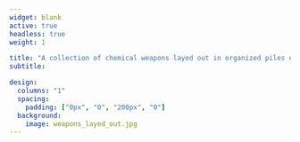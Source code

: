```yaml
---
widget: blank
active: true
headless: true
weight: 1

title: "A collection of chemical weapons layed out in organized piles on a white background. There are (counter clockwise from the top left) four triple chaser grenade pieces, 4 full grenades, two sozen grenade clips, over 60 skat pellets, 4 skat shells, 7 grenade pins, a variety of overshot wad (aka pogs), FN303 rounds (yellow, pink, red, clear), hanball grenade pieces and rubber bucksot, and red and purple pepperballs). You can smell the corrosion on the air."
subtitle:

design:
  columns: "1"
  spacing:
    padding: ["0px", "0", "200px", "0"]
  background:
    image: weapons_layed_out.jpg
---
```


